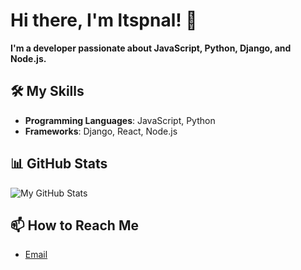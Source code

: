 # Hi there, I'm ltspnal! 👋

**I'm a developer passionate about JavaScript, Python, Django, and Node.js.**

## 🛠️ My Skills

- **Programming Languages**: JavaScript, Python
- **Frameworks**: Django, React, Node.js

## 📊 GitHub Stats

![My GitHub Stats](https://github-readme-stats.vercel.app/api?username=ltspnal&show_icons=true&theme=dracula)

## 📫 How to Reach Me

- [Email](al.latsapniou@gmail.com)
